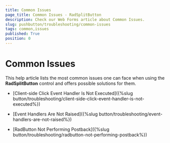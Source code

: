 ```yaml
---
title: Common Issues
page_title: Common Issues - RadSplitButton
description: Check our Web Forms article about Common Issues.
slug: pushbutton/troubleshooting/common-issues
tags: common,issues
published: True
position: 0
---
```


# Common Issues

This help article lists the most common issues one can face when using the **RadSplitButton** control and offers possible solutions for them.

* [Client-side Click Event Handler Is Not Executed]({%slug button/troubleshooting/client-side-click-event-handler-is-not-executed%})

* [Event Handlers Are Not Raised]({%slug button/troubleshooting/event-handlers-are-not-raised%})

* [RadButton Not Performing Postback]({%slug button/troubleshooting/radbutton-not-performing-postback%})

